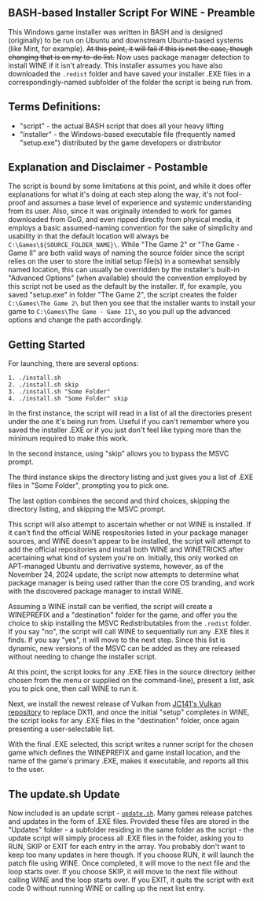 ## BASH-based Installer Script For WINE - Preamble
This Windows game installer was written in BASH and is designed (originally) to be run on Ubuntu and downstream Ubuntu-based systems (like Mint, for example). ~~At this point, it will fail if this is not the case, though changing that is on my to-do list.~~ Now uses package manager detection to install WINE if it isn't already.
This installer assumes you have also downloaded the `.redist` folder and have saved your installer .EXE files in a correspondingly-named subfolder of the folder the script is being run from.

## Terms Definitions:
 - "script" - the actual BASH script that does all your heavy lifting
 - "installer" - the Windows-based executable file (frequently named "setup.exe") distributed by the game developers or distributor

## Explanation and Disclaimer - Postamble
The script is bound by some limitations at this point, and while it does offer explanations for what it's doing at each step along the way, it's not fool-proof and assumes a base level of experience and systemic understanding from its user. Also, since it was originally intended to work for games downloaded from GoG, and even ripped directly from physical media, it employs a basic assumed-naming convention for the sake of simplicity and usability in that the default location will always be `C:\Games\${SOURCE_FOLDER_NAME}\`. While "The Game 2" or "The Game - Game II" are both valid ways of naming the source folder since the script relies on the user to store the initial setup file(s) in a somewhat sensibly named location, this can usually be overridden by the installer's built-in "Advanced Options" (when available) should the convention employed by this script not be used as the default by the installer. If, for example, you saved "setup.exe" in folder "The Game 2", the script creates the folder `C:\Games\The Game 2\` but then you see that the installer wants to install your game to `C:\Games\The Game - Game II\`, so you pull up the advanced options and change the path accordingly.

## Getting Started
For launching, there are several options:

    1. ./install.sh
    2. ./install.sh skip
    3. ./install.sh "Some Folder"
    4. ./install.sh "Some Folder" skip

In the first instance, the script will read in a list of all the directories present under the one it's being run from. Useful if you can't remember where you saved the installer .EXE or if you just don't feel like typing more than the minimum required to make this work.

In the second instance, using "skip" allows you to bypass the MSVC prompt.

The third instance skips the directory listing and just gives you a list of .EXE files in "Some Folder", prompting you to pick one.

The last option combines the second and third choices, skipping the directory listing, and skipping the MSVC prompt.

This script will also attempt to ascertain whether or not WINE is installed. If it can't find the official WINE respositories listed in your package manager sources, and WINE doesn't appear to be installed, the script will attempt to add the official repositories and install both WINE and WINETRICKS after acertaining what kind of system you're on. Initially, this only worked on APT-managed Ubuntu and derrivative systems, however, as of the November 24, 2024 update, the script now attempts to determine what package manager is being used rather than the core OS branding, and work with the discovered package manager to install WINE.

Assuming a WINE install can be verified, the script will create a WINEPREFIX and a "destination" folder for the game, and offer you the choice to skip installing the MSVC Redistributables from the `.redist` folder. If you say "no", the script will call WINE to sequentially run any .EXE files it finds. If you say "yes", it will move to the next step. Since this list is dynamic, new versions of the MSVC can be added as they are released without needing to change the installer script.

At this point, the script looks for any .EXE files in the source directory (either chosen from the menu or supplied on the command-line), present a list, ask you to pick one, then call WINE to run it.

Next, we install the newest release of Vulkan from [JC141's Vulkan repository](https://github.com/jc141x/vulkan) to replace DX11, and once the initial "setup" completes in WINE, the script looks for any .EXE files in the "destination" folder, once again presenting a user-selectable list.

With the final .EXE selected, this script writes a runner script for the chosen game which defines the WINEPREFIX and game install location, and the name of the game's primary .EXE, makes it executable, and reports all this to the user.

## The update.sh Update

Now included is an update script - [`update.sh`](https://github.com/EvilSupahFly/Script-Collection/blob/main/WINE-Game-Install-Script-for-Linux/update.sh). Many games release patches and updates in the form of .EXE files. Provided these files are stored in the "Updates" folder - a subfolder residing in the same folder as the script - the update script will simply process all .EXE files in the folder, asking you to RUN, SKIP or EXIT for each entry in the array. You probably don't want to keep too many updates in here though.
If you choose RUN, it will launch the patch file using WINE. Once completed, it will move to the next file and the loop starts over.
If you choose SKIP, it will move to the next file without calling WINE and the loop starts over.
If you EXIT, it quits the script with exit code 0 without running WINE or calling up the next list entry.
